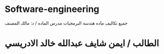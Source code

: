 # Software-engineering
جميع تكاليف ماده هندسة البرمجيات  مدرس الماده / د:  مالك المصنف 
<h1>الطالب / ايمن شايف عبدالله خالد الادريسي </h1>
